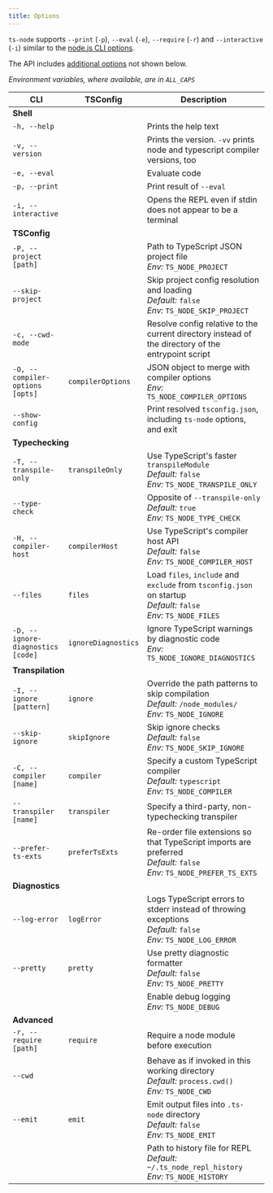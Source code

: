 ```yaml
---
title: Options
---
```


<!--
NOTE you probably want to look at `options.md` instead.

I initially wanted to render our options in a table. However, after several attempts at formatting -- all in this file -- I couldn't find one that I liked.

This page renders at a hidden URL on the website so that I can share with other contributors for feedback,
but it will likely be deleted in the future.
-->

`ts-node` supports `--print` (`-p`), `--eval` (`-e`), `--require` (`-r`) and `--interactive` (`-i`) similar to the [node.js CLI options](https://nodejs.org/api/cli.html).

<!--_Options with an * are only available in the API, not `tsconfig.json`_-->

The API includes [additional options](https://typestrong.org/ts-node/api/interfaces/registeroptions.html) not shown below.

_Environment variables, where available, are in `ALL_CAPS`_

<!--
| CLI | API, tsconfig, Environment Variable | Description |
|-----|---------------------|-------------|
| <nobr>`-h, --help`</nobr> |  | Prints the help text |
| <nobr>`-v, --version`</nobr> |  | Prints the version. `-vv` prints node and typescript compiler versions, too |
| <nobr>`-c, --cwd-mode`</nobr> |  | Resolve config relative to the current directory instead of the directory of the entrypoint script |
| <nobr>`--script-mode`</nobr> |  | Resolve config relative to the directory of the entrypoint script. This is the default behavior |
| <nobr>`-T, --transpile-only`</nobr> | `transpileOnly` <br/> `TS_NODE_TRANSPILE_ONLY` | Use TypeScript's faster `transpileModule` (default: `false`) |
| <nobr>`--type-check`</nobr> | `TS_NODE_TYPE_CHECK` | Opposite of `--transpile-only` (default: `true`) |
| <nobr>`-H, --compiler-host`</nobr> | `compilerHost` <br/> `TS_NODE_COMPILER_HOST` | Use TypeScript's compiler host API (default: `false`) |
| <nobr>`-I, --ignore [pattern]`</nobr> | `ignore` <br/> `TS_NODE_IGNORE` | Override the path patterns to skip compilation (default: `/node_modules/`) |
| <nobr>`-P, --project [path]`</nobr> | `project` <br/> `TS_NODE_PROJECT` | Path to TypeScript JSON project file |
| <nobr>`-C, --compiler [name]`</nobr> | `compiler` <br/> `TS_NODE_COMPILER` | Specify a custom TypeScript compiler (default: `typescript`) |
| <nobr>`--transpiler [name]`</nobr> | `transpiler` | Specify a third-party, non-typechecking transpiler |
| <nobr>`-D, --ignore-diagnostics [code]`</nobr> | `ignoreDiagnostics` <br/> `TS_NODE_IGNORE_DIAGNOSTICS` | Ignore TypeScript warnings by diagnostic code |
| <nobr>`-O, --compiler-options [opts]`</nobr> | `compilerOptions` <br/> `TS_NODE_COMPILER_OPTIONS` | JSON object to merge with compiler options |
| <nobr>`--cwd`</nobr> | `TS_NODE_CWD` | Behave as if invoked in this working directory (default: `process.cwd()`) |
| <nobr>`--files`</nobr> | `files` <br/> `TS_NODE_FILES` | Load `files`, `include` and `exclude` from `tsconfig.json` on startup (default: `false`) |
| <nobr>`--pretty`</nobr> | `pretty` <br/> `TS_NODE_PRETTY` | Use pretty diagnostic formatter (default: `false`) |
| <nobr>`--skip-project`</nobr> | `skipProject` <br/> `TS_NODE_SKIP_PROJECT` | Skip project config resolution and loading (default: `false`) |
| <nobr>`--skip-ignore`</nobr> | `skipIgnore` <br/> `TS_NODE_SKIP_IGNORE` | Skip ignore checks (default: `false`) |
| <nobr>`--emit`</nobr> | `emit` <br/> `TS_NODE_EMIT` | Emit output files into `.ts-node` directory (default: `false`) |
| <nobr>`--prefer-ts-exts`</nobr> | `preferTsExts` <br/> `TS_NODE_PREFER_TS_EXTS` | Re-order file extensions so that TypeScript imports are preferred (default: `false`) |
| <nobr>`--log-error`</nobr> | `logError` <br/> `TS_NODE_LOG_ERROR` | Logs TypeScript errors to stderr instead of throwing exceptions (default: `false`) |
| <nobr>`--show-config`</nobr> |  | Print resolved `tsconfig.json`, including `ts-node` options, and exit |
|  | `TS_NODE_DEBUG` | Enable debug logging |
|  | `TS_NODE_HISTORY` | Path to history file for REPL (default: `~/.ts_node_repl_history`) |
| <nobr>`--scope`</nobr> | `scope` <br/> `TS_NODE_SCOPE` | Scope compiler to files within `scopeDir`.  Files outside this directory will be ignored.  (default: `false`) |
|  | `scopeDir` | Sets directory for `scope`.  Defaults to tsconfig `rootDir`, directory containing `tsconfig.json`, or `cwd` |
|  | `projectSearchDir`* | Search for config file in this or parent directories |
|  | `transformers`* | An object with transformers or a factory function that accepts a program and returns a transformers object to pass to TypeScript. Factory function cannot be used with `transpileOnly` flag |
|  | `readFile`* | Custom TypeScript-compatible file reading function |
|  | `fileExists`* | Custom TypeScript-compatible file existence function |

| CLI | TSConfig, API | Description |
|-----|---------------------|-------------|
| <nobr>`-h, --help`</nobr> |  | Prints the help text |
| <nobr>`-v, --version`</nobr> |  | Prints the version. `-vv` prints node and typescript compiler versions, too |
| <nobr>`-i, --interactive`</nobr> |  | Start REPL even if stdout is not a TTY |
| <nobr>`-e, --eval`</nobr> |  | Evaluate code |
| <nobr>`-p, --print`</nobr> |  | Print result of `--eval` |
| <nobr>`-P, --project [path]`</nobr> | `project` | Path to TypeScript JSON project file <br/>*Env:* `TS_NODE_PROJECT` |
| <nobr>`--skip-project`</nobr> | `skipProject` | Skip project config resolution and loading <br/>*Default:* `false` <br/>*Env:* `TS_NODE_SKIP_PROJECT` |
| <nobr>`-c, --cwd-mode`</nobr> |  | Resolve config relative to the current directory instead of the directory of the entrypoint script |
| <nobr>`--script-mode`</nobr> |  | Resolve config relative to the directory of the entrypoint script<br/>*Default:* enabled |
| <nobr>`--show-config`</nobr> |  | Print resolved `tsconfig.json`, including `ts-node` options, and exit |
| <nobr>`-T, --transpile-only`</nobr> | `transpileOnly` | Use TypeScript's faster `transpileModule` <br/>*Default:* `false` <br/>*Env:* `TS_NODE_TRANSPILE_ONLY` |
| <nobr>`--type-check`</nobr> |  | Opposite of `--transpile-only` <br/>*Default:* `true`<br/>*Env:* `TS_NODE_TYPE_CHECK` |
| <nobr>`-H, --compiler-host`</nobr> | `compilerHost` | Use TypeScript's compiler host API <br/>*Default:* `false` <br/>*Env:* `TS_NODE_COMPILER_HOST` |
| <nobr>`-I, --ignore [pattern]`</nobr> | `ignore` | Override the path patterns to skip compilation <br/>*Default:* `/node_modules/` <br/>*Env:* `TS_NODE_IGNORE` |
| <nobr>`--skip-ignore`</nobr> | `skipIgnore` | Skip ignore checks <br/>*Default:* `false` <br/>*Env:* `TS_NODE_SKIP_IGNORE` |
| <nobr>`-C, --compiler [name]`</nobr> | `compiler` | Specify a custom TypeScript compiler <br/>*Default:* `typescript` <br/>*Env:* `TS_NODE_COMPILER` |
| <nobr>`--transpiler [name]`</nobr> | `transpiler` | Specify a third-party, non-typechecking transpiler |
| <nobr>`-D, --ignore-diagnostics [code]`</nobr> | `ignoreDiagnostics` | Ignore TypeScript warnings by diagnostic code <br/>*Env:* `TS_NODE_IGNORE_DIAGNOSTICS` |
| <nobr>`-O, --compiler-options [opts]`</nobr> | `compilerOptions` | JSON object to merge with compiler options <br/>*Env:* `TS_NODE_COMPILER_OPTIONS` |
| <nobr>`--cwd`</nobr> | | Behave as if invoked in this working directory <br/>*Default:* `process.cwd()`<br/>*Env:* `TS_NODE_CWD`  |
| <nobr>`--files`</nobr> | `files` | Load `files`, `include` and `exclude` from `tsconfig.json` on startup <br/>*Default:* `false` <br/>*Env:* `TS_NODE_FILES` |
| <nobr>`--pretty`</nobr> | `pretty` | Use pretty diagnostic formatter <br/>*Default:* `false` <br/>*Env:* `TS_NODE_PRETTY` |
| <nobr>`--emit`</nobr> | `emit` | Emit output files into `.ts-node` directory <br/>*Default:* `false` <br/>*Env:* `TS_NODE_EMIT` |
| <nobr>`--prefer-ts-exts`</nobr> | `preferTsExts` | Re-order file extensions so that TypeScript imports are preferred <br/>*Default:* `false` <br/>*Env:* `TS_NODE_PREFER_TS_EXTS` |
| <nobr>`--log-error`</nobr> | `logError` | Logs TypeScript errors to stderr instead of throwing exceptions <br/>*Default:* `false` <br/>*Env:* `TS_NODE_LOG_ERROR` |
| <nobr>`--scope`</nobr> | `scope` | Scope compiler to files within `scopeDir`.  Files outside this directory will be ignored.  <br/>*Default:* `false` <br/>*Env:* `TS_NODE_SCOPE` |
|  | `scopeDir` | Sets directory for `scope`<br/>*Default:* tsconfig `rootDir`, directory containing `tsconfig.json`, or `cwd` |
|  | `projectSearchDir` | Search for config file in this or parent directories |
|  | `transformers`* | An object with transformers or a factory function that accepts a program and returns a transformers object to pass to TypeScript. Factory function cannot be used with `transpileOnly` flag |
|  | `readFile`* | Custom TypeScript-compatible file reading function |
|  | `fileExists`* | Custom TypeScript-compatible file existence function |
|  |  | Enable debug logging<br/>*Env:* `TS_NODE_DEBUG` |
|  |  | Path to history file for REPL <br/>*Default:* `~/.ts_node_repl_history`<br/>*Env:* `TS_NODE_HISTORY` |
-->
<!--<table>
<thead><th>CLI</th><th>TSConfig, API</th><th>Description</th></thead>
<tbody>
<tr><td colspan="3"><strong>Shell</strong></td></tr>

<tr><td> <nobr><code>-h, --help</code></nobr> </td><td>  </td><td> Prints the help text </td></tr>
<tr><td> <nobr><code>-v, --version</code></nobr> </td><td>  </td><td> Prints the version. <code>-vv</code> prints node and typescript compiler versions, too </td></tr>
<tr><td> <nobr><code>-i, --interactive</code></nobr> </td><td>  </td><td> Opens the REPL even if stdin does not appear to be a terminal </td></tr>
<tr><td> <nobr><code>-e, --eval</code></nobr> </td><td>  </td><td> Evaluate code </td></tr>
<tr><td> <nobr><code>-p, --print</code></nobr> </td><td>  </td><td> Print result of <code>--eval</code> </td></tr>

<tr><td colspan="3"><strong>TSConfig</strong></td></tr>

<tr><td> <nobr><code>-P, --project [path]</code></nobr> </td><td> <code>project</code> </td><td> Path to TypeScript JSON project file <br/><em>Env:</em> <code>TS_NODE_PROJECT</code> </td></tr>
<tr><td> <nobr><code>--skip-project</code></nobr> </td><td> <code>skipProject</code> </td><td> Skip project config resolution and loading <br/><em>Default:</em> <code>false</code> <br/><em>Env:</em> <code>TS_NODE_SKIP_PROJECT</code> </td></tr>
<tr><td> <nobr><code>-c, --cwd-mode</code></nobr> </td><td>  </td><td> Resolve config relative to the current directory instead of the directory of the entrypoint script </td></tr>
<tr><td>  </td><td> <code>projectSearchDir</code>* </td><td> Search for config file in this or parent directories </td></tr>
<tr><td> <nobr><code>-O, --compiler-options [opts]</code></nobr> </td><td> <code>compilerOptions</code> </td><td> JSON object to merge with compiler options <br/><em>Env:</em> <code>TS_NODE_COMPILER_OPTIONS</code> </td></tr>
<tr><td> <nobr><code>--show-config</code></nobr> </td><td>  </td><td> Print resolved <code>tsconfig.json</code>, including <code>ts-node</code> options, and exit </td></tr>

<tr><td colspan="3"><strong>Typechecking</strong></td></tr>

<tr><td> <nobr><code>-T, --transpile-only</code></nobr> </td><td> <code>transpileOnly</code> </td><td> Use TypeScript's faster <code>transpileModule</code> <br/><em>Default:</em> <code>false</code> <br/><em>Env:</em> <code>TS_NODE_TRANSPILE_ONLY</code> </td></tr>
<tr><td> <nobr><code>--type-check</code></nobr> </td><td>  </td><td> Opposite of <code>--transpile-only</code> <br/><em>Default:</em> <code>true</code><br/><em>Env:</em> <code>TS_NODE_TYPE_CHECK</code> </td></tr>
<tr><td> <nobr><code>-H, --compiler-host</code></nobr> </td><td> <code>compilerHost</code> </td><td> Use TypeScript's compiler host API <br/><em>Default:</em> <code>false</code> <br/><em>Env:</em> <code>TS_NODE_COMPILER_HOST</code> </td></tr>
<tr><td> <nobr><code>--files</code></nobr> </td><td> <code>files</code> </td><td> Load <code>files</code>, <code>include</code> and <code>exclude</code> from <code>tsconfig.json</code> on startup <br/><em>Default:</em> <code>false</code> <br/><em>Env:</em> <code>TS_NODE_FILES</code> </td></tr>
<tr><td> <nobr><code>-D, --ignore-diagnostics [code]</code></nobr> </td><td> <code>ignoreDiagnostics</code> </td><td> Ignore TypeScript warnings by diagnostic code <br/><em>Env:</em> <code>TS_NODE_IGNORE_DIAGNOSTICS</code> </td></tr>

<tr><td colspan="3"><strong>Transpilation</strong></td></tr>

<tr><td> <nobr><code>-I, --ignore [pattern]</code></nobr> </td><td> <code>ignore</code> </td><td> Override the path patterns to skip compilation <br/><em>Default:</em> <code>/node_modules/</code> <br/><em>Env:</em> <code>TS_NODE_IGNORE</code> </td></tr>
<tr><td> <nobr><code>--skip-ignore</code></nobr> </td><td> <code>skipIgnore</code> </td><td> Skip ignore checks <br/><em>Default:</em> <code>false</code> <br/><em>Env:</em> <code>TS_NODE_SKIP_IGNORE</code> </td></tr>
<tr><td> <nobr><code>-C, --compiler [name]</code></nobr> </td><td> <code>compiler</code> </td><td> Specify a custom TypeScript compiler <br/><em>Default:</em> <code>typescript</code> <br/><em>Env:</em> <code>TS_NODE_COMPILER</code> </td></tr>
<tr><td> <nobr><code>--transpiler [name]</code></nobr> </td><td> <code>transpiler</code> </td><td> Specify a third-party, non-typechecking transpiler </td></tr>
<tr><td> <nobr><code>--prefer-ts-exts</code></nobr> </td><td> <code>preferTsExts</code> </td><td> Re-order file extensions so that TypeScript imports are preferred <br/><em>Default:</em> <code>false</code> <br/><em>Env:</em> <code>TS_NODE_PREFER_TS_EXTS</code> </td></tr>
<tr><td> <nobr><code>--scope</code></nobr> </td><td> <code>scope</code> </td><td> Scope compiler to files within <code>scopeDir</code>.  Files outside this directory will be ignored.  <br/><em>Default:</em> <code>false</code> <br/><em>Env:</em> <code>TS_NODE_SCOPE</code> </td></tr>
<tr><td>  </td><td> <code>scopeDir</code> </td><td> Sets directory for <code>scope</code><br/><em>Default:</em> tsconfig <code>rootDir</code>, directory containing <code>tsconfig.json</code>, or <code>cwd</code> </td></tr>

<tr><td colspan="3"><strong>Diagnostics</strong></td></tr>

<tr><td> <nobr><code>--log-error</code></nobr> </td><td> <code>logError</code> </td><td> Logs TypeScript errors to stderr instead of throwing exceptions <br/><em>Default:</em> <code>false</code> <br/><em>Env:</em> <code>TS_NODE_LOG_ERROR</code> </td></tr>
<tr><td> <nobr><code>--pretty</code></nobr> </td><td> <code>pretty</code> </td><td> Use pretty diagnostic formatter <br/><em>Default:</em> <code>false</code> <br/><em>Env:</em> <code>TS_NODE_PRETTY</code> </td></tr>
<tr><td>  </td><td>  </td><td> Enable debug logging<br/><em>Env:</em> <code>TS_NODE_DEBUG</code> </td></tr>

<tr><td colspan="3"><strong>Advanced</strong></td></tr>

<tr><td> <nobr><code>-r, --require [path]</code></nobr> </td><td> <code>require</code> </td><td> Require a node module before execution</td></tr>
<tr><td> <nobr><code>--cwd</code></nobr> </td><td> </td><td> Behave as if invoked in this working directory <br/><em>Default:</em> <code>process.cwd()</code><br/><em>Env:</em> <code>TS_NODE_CWD</code>  </td></tr>
<tr><td> <nobr><code>--emit</code></nobr> </td><td> <code>emit</code> </td><td> Emit output files into <code>.ts-node</code> directory <br/><em>Default:</em> <code>false</code> <br/><em>Env:</em> <code>TS_NODE_EMIT</code> </td></tr>
<tr><td>  </td><td> <code>transformers</code>* </td><td> An object with transformers or a factory function that accepts a program and returns a transformers object to pass to TypeScript. Factory function cannot be used with <code>transpileOnly</code> flag </td></tr>
<tr><td>  </td><td> <code>readFile</code>* </td><td> Custom TypeScript-compatible file reading function </td></tr>
<tr><td>  </td><td> <code>fileExists</code>* </td><td> Custom TypeScript-compatible file existence function </td></tr>
<tr><td>  </td><td>  </td><td> Path to history file for REPL <br/><em>Default:</em> <code>~/.ts_node_repl_history</code><br/><em>Env:</em> <code>TS_NODE_HISTORY</code> </td></tr>
</tbody>
</table>-->

<table>
<thead><th>CLI</th><th>TSConfig</th><th>Description</th></thead>
<tbody>
<tr><td colspan="3"><strong>Shell</strong></td></tr>

<tr><td> <nobr><code>-h, --help</code></nobr> </td><td>  </td><td> Prints the help text </td></tr>
<tr><td> <nobr><code>-v, --version</code></nobr> </td><td>  </td><td> Prints the version. <code>-vv</code> prints node and typescript compiler versions, too </td></tr>
<tr><td> <nobr><code>-e, --eval</code></nobr> </td><td>  </td><td> Evaluate code </td></tr>
<tr><td> <nobr><code>-p, --print</code></nobr> </td><td>  </td><td> Print result of <code>--eval</code> </td></tr>
<tr><td> <nobr><code>-i, --interactive</code></nobr> </td><td>  </td><td> Opens the REPL even if stdin does not appear to be a terminal </td></tr>

<tr><td colspan="3"><strong>TSConfig</strong></td></tr>

<tr><td> <nobr><code>-P, --project [path]</code></nobr> </td><td>  </td><td> Path to TypeScript JSON project file <br/><em>Env:</em> <code>TS_NODE_PROJECT</code> </td></tr>
<tr><td> <nobr><code>--skip-project</code></nobr> </td><td>  </td><td> Skip project config resolution and loading <br/><em>Default:</em> <code>false</code> <br/><em>Env:</em> <code>TS_NODE_SKIP_PROJECT</code> </td></tr>
<tr><td> <nobr><code>-c, --cwd-mode</code></nobr> </td><td>  </td><td> Resolve config relative to the current directory instead of the directory of the entrypoint script </td></tr>
<tr><td> <nobr><code>-O, --compiler-options [opts]</code></nobr> </td><td> <code>compilerOptions</code> </td><td> JSON object to merge with compiler options <br/><em>Env:</em> <code>TS_NODE_COMPILER_OPTIONS</code> </td></tr>
<tr><td> <nobr><code>--show-config</code></nobr> </td><td>  </td><td> Print resolved <code>tsconfig.json</code>, including <code>ts-node</code> options, and exit </td></tr>

<tr><td colspan="3"><strong>Typechecking</strong></td></tr>

<tr><td> <nobr><code>-T, --transpile-only</code></nobr> </td><td> <code>transpileOnly</code> </td><td> Use TypeScript's faster <code>transpileModule</code> <br/><em>Default:</em> <code>false</code> <br/><em>Env:</em> <code>TS_NODE_TRANSPILE_ONLY</code> </td></tr>
<tr><td> <nobr><code>--type-check</code></nobr> </td><td>  </td><td> Opposite of <code>--transpile-only</code> <br/><em>Default:</em> <code>true</code><br/><em>Env:</em> <code>TS_NODE_TYPE_CHECK</code> </td></tr>
<tr><td> <nobr><code>-H, --compiler-host</code></nobr> </td><td> <code>compilerHost</code> </td><td> Use TypeScript's compiler host API <br/><em>Default:</em> <code>false</code> <br/><em>Env:</em> <code>TS_NODE_COMPILER_HOST</code> </td></tr>
<tr><td> <nobr><code>--files</code></nobr> </td><td> <code>files</code> </td><td> Load <code>files</code>, <code>include</code> and <code>exclude</code> from <code>tsconfig.json</code> on startup <br/><em>Default:</em> <code>false</code> <br/><em>Env:</em> <code>TS_NODE_FILES</code> </td></tr>
<tr><td> <nobr><code>-D, --ignore-diagnostics [code]</code></nobr> </td><td> <code>ignoreDiagnostics</code> </td><td> Ignore TypeScript warnings by diagnostic code <br/><em>Env:</em> <code>TS_NODE_IGNORE_DIAGNOSTICS</code> </td></tr>

<tr><td colspan="3"><strong>Transpilation</strong></td></tr>

<tr><td> <nobr><code>-I, --ignore [pattern]</code></nobr> </td><td> <code>ignore</code> </td><td> Override the path patterns to skip compilation <br/><em>Default:</em> <code>/node_modules/</code> <br/><em>Env:</em> <code>TS_NODE_IGNORE</code> </td></tr>
<tr><td> <nobr><code>--skip-ignore</code></nobr> </td><td> <code>skipIgnore</code> </td><td> Skip ignore checks <br/><em>Default:</em> <code>false</code> <br/><em>Env:</em> <code>TS_NODE_SKIP_IGNORE</code> </td></tr>
<tr><td> <nobr><code>-C, --compiler [name]</code></nobr> </td><td> <code>compiler</code> </td><td> Specify a custom TypeScript compiler <br/><em>Default:</em> <code>typescript</code> <br/><em>Env:</em> <code>TS_NODE_COMPILER</code> </td></tr>
<tr><td> <nobr><code>--transpiler [name]</code></nobr> </td><td> <code>transpiler</code> </td><td> Specify a third-party, non-typechecking transpiler </td></tr>
<tr><td> <nobr><code>--prefer-ts-exts</code></nobr> </td><td> <code>preferTsExts</code> </td><td> Re-order file extensions so that TypeScript imports are preferred <br/><em>Default:</em> <code>false</code> <br/><em>Env:</em> <code>TS_NODE_PREFER_TS_EXTS</code> </td></tr>

<tr><td colspan="3"><strong>Diagnostics</strong></td></tr>

<tr><td> <nobr><code>--log-error</code></nobr> </td><td> <code>logError</code> </td><td> Logs TypeScript errors to stderr instead of throwing exceptions <br/><em>Default:</em> <code>false</code> <br/><em>Env:</em> <code>TS_NODE_LOG_ERROR</code> </td></tr>
<tr><td> <nobr><code>--pretty</code></nobr> </td><td> <code>pretty</code> </td><td> Use pretty diagnostic formatter <br/><em>Default:</em> <code>false</code> <br/><em>Env:</em> <code>TS_NODE_PRETTY</code> </td></tr>
<tr><td>  </td><td>  </td><td> Enable debug logging<br/><em>Env:</em> <code>TS_NODE_DEBUG</code> </td></tr>

<tr><td colspan="3"><strong>Advanced</strong></td></tr>

<tr><td> <nobr><code>-r, --require [path]</code></nobr> </td><td> <code>require</code> </td><td> Require a node module before execution</td></tr>
<tr><td> <nobr><code>--cwd</code></nobr> </td><td> </td><td> Behave as if invoked in this working directory <br/><em>Default:</em> <code>process.cwd()</code><br/><em>Env:</em> <code>TS_NODE_CWD</code>  </td></tr>
<tr><td> <nobr><code>--emit</code></nobr> </td><td> <code>emit</code> </td><td> Emit output files into <code>.ts-node</code> directory <br/><em>Default:</em> <code>false</code> <br/><em>Env:</em> <code>TS_NODE_EMIT</code> </td></tr>
<tr><td>  </td><td>  </td><td> Path to history file for REPL <br/><em>Default:</em> <code>~/.ts_node_repl_history</code><br/><em>Env:</em> <code>TS_NODE_HISTORY</code> </td></tr>
</tbody>
</table>
